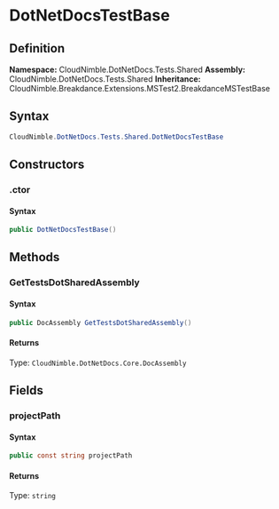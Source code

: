 # DotNetDocsTestBase

## Definition

**Namespace:** CloudNimble.DotNetDocs.Tests.Shared
**Assembly:** CloudNimble.DotNetDocs.Tests.Shared
**Inheritance:** CloudNimble.Breakdance.Extensions.MSTest2.BreakdanceMSTestBase

## Syntax

```csharp
CloudNimble.DotNetDocs.Tests.Shared.DotNetDocsTestBase
```

## Constructors

### .ctor

#### Syntax

```csharp
public DotNetDocsTestBase()
```

## Methods

### GetTestsDotSharedAssembly

#### Syntax

```csharp
public DocAssembly GetTestsDotSharedAssembly()
```

#### Returns

Type: `CloudNimble.DotNetDocs.Core.DocAssembly`

## Fields

### projectPath

#### Syntax

```csharp
public const string projectPath
```

#### Returns

Type: `string`

